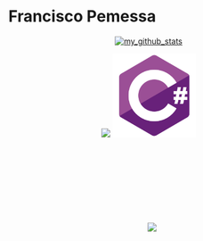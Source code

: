 # Francisco Pemessa

<a align="center" href="https://github.com/FrancisP100?tab=repositories">
    <p align="center">
        <img src="https://github-readme-stats.vercel.app/api?username=FrancisP100&show_icons=true&theme=tokyonight&include_all_commits=true&count_private=true&hide=issues,contribs" alt="my_github_stats" height="150" />

</a>
<br/>

<p align="center">
<code><img height="150" src="https://raw.githubusercontent.com/jmnote/z-icons/master/svg/c.svg"></code>
   <code><img height="150" src="https://raw.githubusercontent.com/devicons/devicon/master/icons/csharp/csharp-original.svg"></code>
   <code><https://github-readme-stats.vercel.app/api/top-langs/?username=FrancisP100&layout=compact><code/>

 
  <br/>
  <br/>

  <p align="center"> 
  <img src="https://profile-counter.glitch.me/FrancisP100/count.svg" />
</p>
